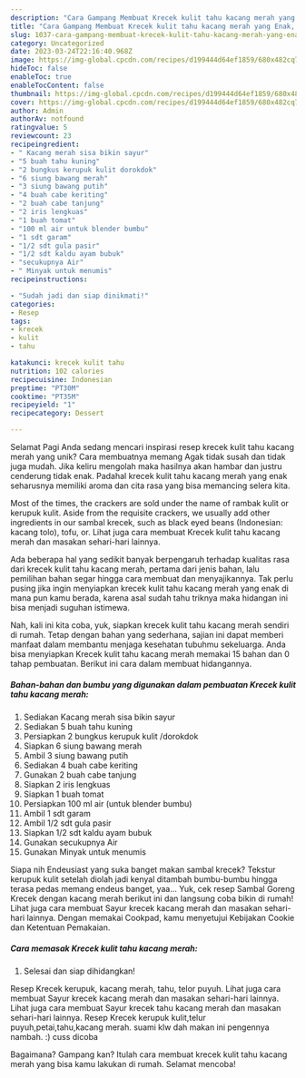 ```yaml
---
description: "Cara Gampang Membuat Krecek kulit tahu kacang merah yang Enak, Mantap"
title: "Cara Gampang Membuat Krecek kulit tahu kacang merah yang Enak, Mantap"
slug: 1037-cara-gampang-membuat-krecek-kulit-tahu-kacang-merah-yang-enak-mantap
category: Uncategorized
date: 2023-03-24T22:16:40.968Z
image: https://img-global.cpcdn.com/recipes/d199444d64ef1859/680x482cq70/krecek-kulit-tahu-kacang-merah-foto-resep-utama.jpg
hideToc: false
enableToc: true
enableTocContent: false
thumbnail: https://img-global.cpcdn.com/recipes/d199444d64ef1859/680x482cq70/krecek-kulit-tahu-kacang-merah-foto-resep-utama.jpg
cover: https://img-global.cpcdn.com/recipes/d199444d64ef1859/680x482cq70/krecek-kulit-tahu-kacang-merah-foto-resep-utama.jpg
author: Admin
authorAv: notfound
ratingvalue: 5
reviewcount: 23
recipeingredient:
- " Kacang merah sisa bikin sayur"
- "5 buah tahu kuning"
- "2 bungkus kerupuk kulit dorokdok"
- "6 siung bawang merah"
- "3 siung bawang putih"
- "4 buah cabe keriting"
- "2 buah cabe tanjung"
- "2 iris lengkuas"
- "1 buah tomat"
- "100 ml air untuk blender bumbu"
- "1 sdt garam"
- "1/2 sdt gula pasir"
- "1/2 sdt kaldu ayam bubuk"
- "secukupnya Air"
- " Minyak untuk menumis"
recipeinstructions:

- "Sudah jadi dan siap dinikmati!"
categories:
- Resep
tags:
- krecek
- kulit
- tahu

katakunci: krecek kulit tahu 
nutrition: 102 calories
recipecuisine: Indonesian
preptime: "PT30M"
cooktime: "PT35M"
recipeyield: "1"
recipecategory: Dessert

---
```



Selamat Pagi Anda sedang mencari inspirasi resep krecek kulit tahu kacang merah yang unik? Cara membuatnya memang Agak tidak susah dan tidak juga mudah. Jika keliru mengolah maka hasilnya akan hambar dan justru cenderung tidak enak. Padahal krecek kulit tahu kacang merah yang enak seharusnya memiliki aroma dan cita rasa yang bisa memancing selera kita.


Most of the times, the crackers are sold under the name of rambak kulit or kerupuk kulit. Aside from the requisite crackers, we usually add other ingredients in our sambal krecek, such as black eyed beans (Indonesian: kacang tolo), tofu, or. Lihat juga cara membuat Krecek kulit tahu kacang merah dan masakan sehari-hari lainnya.

Ada beberapa hal yang sedikit banyak berpengaruh terhadap kualitas rasa dari krecek kulit tahu kacang merah, pertama dari jenis bahan, lalu pemilihan bahan segar hingga cara membuat dan menyajikannya. Tak perlu pusing jika ingin menyiapkan krecek kulit tahu kacang merah yang enak di mana pun kamu berada, karena asal sudah tahu triknya maka hidangan ini bisa menjadi suguhan istimewa.


Nah, kali ini kita coba, yuk, siapkan krecek kulit tahu kacang merah sendiri di rumah. Tetap dengan bahan yang sederhana, sajian ini dapat memberi manfaat dalam membantu menjaga kesehatan tubuhmu sekeluarga. Anda bisa menyiapkan Krecek kulit tahu kacang merah memakai 15 bahan dan 0 tahap pembuatan. Berikut ini cara dalam membuat hidangannya.

<!--inarticleads1-->

##### Bahan-bahan dan bumbu yang digunakan dalam pembuatan Krecek kulit tahu kacang merah:

1. Sediakan  Kacang merah sisa bikin sayur
1. Sediakan 5 buah tahu kuning
1. Persiapkan 2 bungkus kerupuk kulit /dorokdok
1. Siapkan 6 siung bawang merah
1. Ambil 3 siung bawang putih
1. Sediakan 4 buah cabe keriting
1. Gunakan 2 buah cabe tanjung
1. Siapkan 2 iris lengkuas
1. Siapkan 1 buah tomat
1. Persiapkan 100 ml air (untuk blender bumbu)
1. Ambil 1 sdt garam
1. Ambil 1/2 sdt gula pasir
1. Siapkan 1/2 sdt kaldu ayam bubuk
1. Gunakan secukupnya Air
1. Gunakan  Minyak untuk menumis


Siapa nih Endeusiast yang suka banget makan sambal krecek? Tekstur kerupuk kulit setelah diolah jadi kenyal ditambah bumbu-bumbu hingga terasa pedas memang endeus banget, yaa… Yuk, cek resep Sambal Goreng Krecek dengan kacang merah berikut ini dan langsung coba bikin di rumah! Lihat juga cara membuat Sayur krecek kacang merah dan masakan sehari-hari lainnya. Dengan memakai Cookpad, kamu menyetujui Kebijakan Cookie dan Ketentuan Pemakaian. 

<!--inarticleads2-->

##### Cara memasak Krecek kulit tahu kacang merah:


1. Selesai dan siap dihidangkan!

Resep Krecek kerupuk, kacang merah, tahu, telor puyuh. Lihat juga cara membuat Sayur krecek kacang merah dan masakan sehari-hari lainnya. Lihat juga cara membuat Sayur krecek tahu kacang merah dan masakan sehari-hari lainnya. Resep Krecek kerupuk kulit,telur puyuh,petai,tahu,kacang merah. suami klw dah makan ini pengennya nambah. :) cuss dicoba 

Bagaimana? Gampang kan? Itulah cara membuat krecek kulit tahu kacang merah yang bisa kamu lakukan di rumah. Selamat mencoba!
